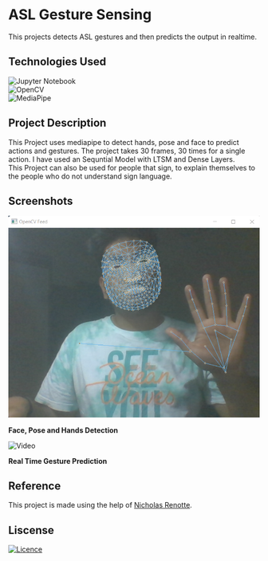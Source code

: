 # ASL Gesture Sensing 

This projects detects ASL gestures and then predicts the output in realtime.

## Technologies Used

![Jupyter Notebook](https://img.shields.io/badge/jupyter-%23FA0F00.svg?style=for-the-badge&logo=jupyter&logoColor=white)<br>
![OpenCV](https://img.shields.io/badge/opencv-%23white.svg?style=for-the-badge&logo=opencv&logoColor=white)<br>
![MediaPipe](https://raw.githubusercontent.com/google/mediapipe/master/docs/images/mediapipe_small.png)

## Project Description
This Project uses mediapipe to detect hands, pose and face to predict actions and gestures. The project takes 30 frames, 30 times for a single action. I have used an Sequntial Model with LTSM and Dense Layers.<br>
This Project can also be used for people that sign, to explain themselves to the people who do not understand sign language.<br>

## Screenshots
![ScreenShot](Media/Screenshot%20(10).png)

**Face, Pose and Hands Detection**

![Video](Media/detector.gif)

**Real Time Gesture Prediction**

## Reference
This project is made using the help of [Nicholas Renotte](https://www.youtube.com/watch?v=doDUihpj6ro).

## Liscense
[![Licence](https://img.shields.io/github/license/Ileriayo/markdown-badges?style=for-the-badge)](./LICENSE)
